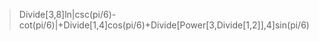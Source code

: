 >Divide[3,8]ln|csc(pi/6)-cot(pi/6)|+Divide[1,4]cos(pi/6)+Divide[Power[3,Divide[1,2]],4]sin(pi/6)
>
>

